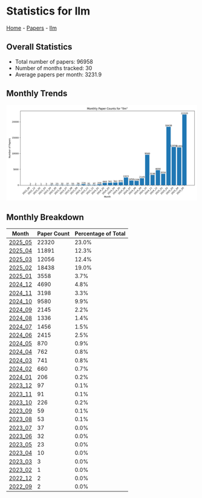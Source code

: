 # Statistics for llm

[Home](https://arxcompass.github.io) - [Papers](https://arxcompass.github.io/papers) - [llm](https://arxcompass.github.io/papers/llm)

## Overall Statistics

- Total number of papers: 96958
- Number of months tracked: 30
- Average papers per month: 3231.9

## Monthly Trends

![Monthly Paper Counts](monthly_stats.png)

## Monthly Breakdown

| Month | Paper Count | Percentage of Total |
| --- | --- | --- |
| [2025_05](./2025_05/papers_1.md) | 22320 | 23.0% |
| [2025_04](./2025_04/papers_1.md) | 11891 | 12.3% |
| [2025_03](./2025_03/papers_1.md) | 12056 | 12.4% |
| [2025_02](./2025_02/papers_1.md) | 18438 | 19.0% |
| [2025_01](./2025_01/papers_1.md) | 3558 | 3.7% |
| [2024_12](./2024_12/papers_1.md) | 4690 | 4.8% |
| [2024_11](./2024_11/papers_1.md) | 3198 | 3.3% |
| [2024_10](./2024_10/papers_1.md) | 9580 | 9.9% |
| [2024_09](./2024_09/papers_1.md) | 2145 | 2.2% |
| [2024_08](./2024_08/papers_1.md) | 1336 | 1.4% |
| [2024_07](./2024_07/papers_1.md) | 1456 | 1.5% |
| [2024_06](./2024_06/papers_1.md) | 2415 | 2.5% |
| [2024_05](./2024_05/papers_1.md) | 870 | 0.9% |
| [2024_04](./2024_04/papers_1.md) | 762 | 0.8% |
| [2024_03](./2024_03/papers_1.md) | 741 | 0.8% |
| [2024_02](./2024_02/papers_1.md) | 660 | 0.7% |
| [2024_01](./2024_01/papers_1.md) | 206 | 0.2% |
| [2023_12](./2023_12/papers_1.md) | 97 | 0.1% |
| [2023_11](./2023_11/papers_1.md) | 91 | 0.1% |
| [2023_10](./2023_10/papers_1.md) | 226 | 0.2% |
| [2023_09](./2023_09/papers_1.md) | 59 | 0.1% |
| [2023_08](./2023_08/papers_1.md) | 53 | 0.1% |
| [2023_07](./2023_07/papers_1.md) | 37 | 0.0% |
| [2023_06](./2023_06/papers_1.md) | 32 | 0.0% |
| [2023_05](./2023_05/papers_1.md) | 23 | 0.0% |
| [2023_04](./2023_04/papers_1.md) | 10 | 0.0% |
| [2023_03](./2023_03/papers_1.md) | 3 | 0.0% |
| [2023_02](./2023_02/papers_1.md) | 1 | 0.0% |
| [2022_12](./2022_12/papers_1.md) | 2 | 0.0% |
| [2022_09](./2022_09/papers_1.md) | 2 | 0.0% |
